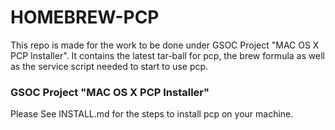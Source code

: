 # HOMEBREW-PCP

This repo is made for the work to be done under GSOC Project "MAC OS X PCP Installer". It contains the latest tar-ball for pcp, the brew formula as well as the service script needed to start to use pcp. 

### GSOC Project "MAC OS X PCP Installer"

Please See INSTALL.md for the steps to install pcp on your machine.
